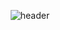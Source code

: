 <div align="center">

![header](https://capsule-render.vercel.app/api?type=wave&color=auto&height=300&section=header&text=JaeHyun's%20GitHub&fontSize=90)


</div>


